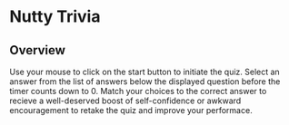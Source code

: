 # Nutty Trivia

## Overview
Use your mouse to click on the start button to initiate the quiz. Select an answer from the list of answers below the displayed question before the timer counts down to 0. Match your choices to the correct answer to recieve a well-deserved boost of self-confidence or awkward encouragement to retake the quiz and improve your performace.